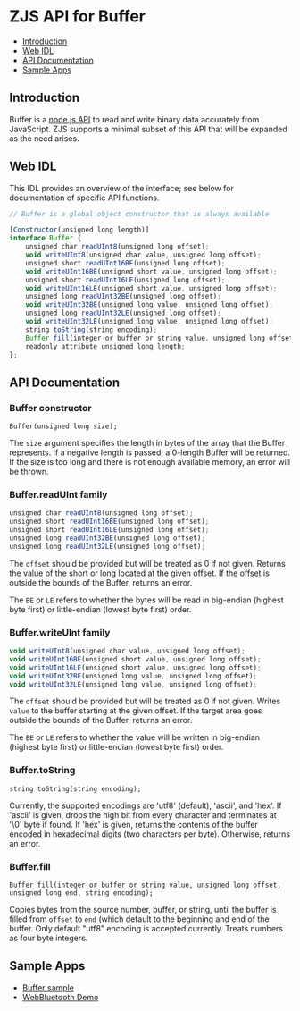 ZJS API for Buffer
==================

* [Introduction](#introduction)
* [Web IDL](#web-idl)
* [API Documentation](#api-documentation)
* [Sample Apps](#sample-apps)

Introduction
------------
Buffer is a [node.js API](https://nodejs.org/dist/latest-v6.x/docs/api/buffer.html)
to read and write binary data accurately from JavaScript. ZJS supports a minimal
subset of this API that will be expanded as the need arises.

Web IDL
-------
This IDL provides an overview of the interface; see below for documentation of
specific API functions.

```javascript
// Buffer is a global object constructor that is always available

[Constructor(unsigned long length)]
interface Buffer {
    unsigned char readUInt8(unsigned long offset);
    void writeUInt8(unsigned char value, unsigned long offset);
    unsigned short readUInt16BE(unsigned long offset);
    void writeUInt16BE(unsigned short value, unsigned long offset);
    unsigned short readUInt16LE(unsigned long offset);
    void writeUInt16LE(unsigned short value, unsigned long offset);
    unsigned long readUInt32BE(unsigned long offset);
    void writeUInt32BE(unsigned long value, unsigned long offset);
    unsigned long readUInt32LE(unsigned long offset);
    void writeUInt32LE(unsigned long value, unsigned long offset);
    string toString(string encoding);
    Buffer fill(integer or buffer or string value, unsigned long offset, unsigned long end, string encoding);
    readonly attribute unsigned long length;
};
```

API Documentation
-----------------
### Buffer constructor

`Buffer(unsigned long size);`

The `size` argument specifies the length in bytes of the array that the Buffer
represents. If a negative length is passed, a 0-length Buffer will be returned.
If the size is too long and there is not enough available memory, an error will
be thrown.

### Buffer.readUInt family

```javascript
unsigned char readUInt8(unsigned long offset);
unsigned short readUInt16BE(unsigned long offset);
unsigned short readUInt16LE(unsigned long offset);
unsigned long readUInt32BE(unsigned long offset);
unsigned long readUInt32LE(unsigned long offset);
```

The `offset` should be provided but will be treated as 0 if not given. Returns
the value of the short or long located at the given offset. If the offset is
outside the bounds of the Buffer, returns an error.

The `BE` or `LE` refers to whether the bytes will be read in big-endian
(highest byte first) or little-endian (lowest byte first) order.

### Buffer.writeUInt family

```javascript
void writeUInt8(unsigned char value, unsigned long offset);
void writeUInt16BE(unsigned short value, unsigned long offset);
void writeUInt16LE(unsigned short value, unsigned long offset);
void writeUInt32BE(unsigned long value, unsigned long offset);
void writeUInt32LE(unsigned long value, unsigned long offset);
```

The `offset` should be provided but will be treated as 0 if not given. Writes
`value` to the buffer starting at the given offset. If the target area goes
outside the bounds of the Buffer, returns an error.

The `BE` or `LE` refers to whether the value will be written in big-endian
(highest byte first) or little-endian (lowest byte first) order.

### Buffer.toString

`string toString(string encoding);`

Currently, the supported encodings are 'utf8' (default), 'ascii', and 'hex'.
If 'ascii' is given, drops the high bit from every character and terminates at
'\0' byte if found. If 'hex' is given, returns the contents of the buffer
encoded in hexadecimal digits (two characters per byte). Otherwise, returns an
error.

### Buffer.fill

`Buffer fill(integer or buffer or string value, unsigned long offset, unsigned long end, string encoding);`

Copies bytes from the source number, buffer, or string, until the buffer is
filled from `offset` to `end` (which default to the beginning and end of the
buffer. Only default "utf8" encoding is accepted currently. Treats numbers as
four byte integers.

Sample Apps
-----------
* [Buffer sample](../samples/Buffer.js)
* [WebBluetooth Demo](../samples/WebBluetoothDemo.js)
